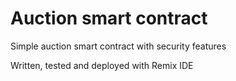 # Auction smart contract 

Simple auction smart contract with security features

Written, tested and deployed with Remix IDE
